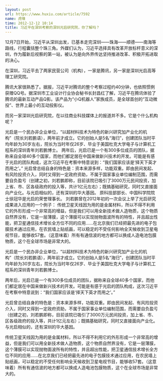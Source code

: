 ```yaml
---
layout: post
url: https://www.huxiu.com/article/7592
name: 虎嗅
time: 2012-12-12 10:14
title: 习近平在深圳考察的深圳光启研究院，你了解吗？
---
```

12月7日开始，习近平从深圳出发，已基本走完深圳——珠海——顺德——南海等路线，行程囊括整个珠三角。外媒们认为，习近平选择具有改革开放标杆意义的深圳，作为履新后视察的第一站，被认为是向外界传达坚持推进改革、积极开拓进取的决心。

在深圳，习近平去了两家民营公司（机构），一家是腾讯，另一家是深圳光启高等理工研究院。

腾讯大家很熟悉了。据报，习近平对腾讯的整个考察过程约40分钟，也依照惯例获赠QQ号。据深圳市工业设计行业协会秘书长封昌红了解，习近平在腾讯体验了腾讯的最新互动产品Q影。该产品为“小Q机器人”家族成员，是全球首创的“互动微投”、世界上最小的互动投影仪。

而另一家深圳光启研究院，在以往商业科技媒体上的报道并不多。它是个什么机构呢？

光启是一个民办非企业单位，“以超材料技术为特色的新兴研究加产业化的机构”（院长刘若鹏语），两年前才成立。它的创始人是5名“海归”，创建团队当时平均年龄为30岁左右，院长为当时年仅26岁、毕业于美国杜克大学电子与计算机工程系的深圳青年刘若鹏博士。 两年后，光启已是一个有300多位成员的团队，据称来自全球40多个国家，而他们都定居在中国来做新兴技术的开发。可能是有感于光启的团队构成，这次习近平在考察中特意说到：“我们国家应该是‘择天下英才而用之’。” 光启曾总结自身的特色是：资本来源多样，功能双重。即由民间发起、有风险投资介入，同时又得到一定政府资助，不属于国家事业单位编制范围，而需要自负盈亏（创建之初，刘若鹏即称，目前该院已吸引了3000万元民间投资，加上省、市、区各级政府的投入等，共计1亿元左右）；既搞基础研究，同时又直接面向产业化。与光启相似的，还有深圳的华大基因。 原科技部部长、中国科学院院士徐冠华是光启的荣誉理事长。 刘若鹏曾在2012年初的一次会议上举了光启研究成果进入应用的一个例子： 传统卫星天线因为用的是金属材料，所以不得不利用它的外形形成一个非常高的增益，但是我们可以用全新技术做人造物质，这个物质自然界没有，它是一层薄膜，这个薄膜可以实现抛物面波所有的特性，并且超出性能，把卫星通信技术增长全方位不同的应用……在北京我们已经把最先进的电子包膜技术通过应用，在农民墙上贴纸画，可以稳定的不受任何影响全天候收到卫星电视节目，能够收57套。（这意味着）所有有通信波的地方都可以换成人造电池包膜物质，这个在全球市场是非常大的。

光启是一个民办非企业单位，“以超材料技术为特色的新兴研究加产业化的机构”（院长刘若鹏语），两年前才成立。它的创始人是5名“海归”，创建团队当时平均年龄为30岁左右，院长为当时年仅26岁、毕业于美国杜克大学电子与计算机工程系的深圳青年刘若鹏博士。

两年后，光启已是一个有300多位成员的团队，据称来自全球40多个国家，而他们都定居在中国来做新兴技术的开发。可能是有感于光启的团队构成，这次习近平在考察中特意说到：“我们国家应该是‘择天下英才而用之’。”

光启曾总结自身的特色是：资本来源多样，功能双重。即由民间发起、有风险投资介入，同时又得到一定政府资助，不属于国家事业单位编制范围，而需要自负盈亏（创建之初，刘若鹏即称，目前该院已吸引了3000万元民间投资，加上省、市、区各级政府的投入等，共计1亿元左右）；既搞基础研究，同时又直接面向产业化。与光启相似的，还有深圳的华大基因。

传统卫星天线因为用的是金属材料，所以不得不利用它的外形形成一个非常高的增益，但是我们可以用全新技术做人造物质，这个物质自然界没有，它是一层薄膜，这个薄膜可以实现抛物面波所有的特性，并且超出性能，把卫星通信技术增长全方位不同的应用……在北京我们已经把最先进的电子包膜技术通过应用，在农民墙上贴纸画，可以稳定的不受任何影响全天候收到卫星电视节目，能够收57套。（这意味着）所有有通信波的地方都可以换成人造电池包膜物质，这个在全球市场是非常大的。

